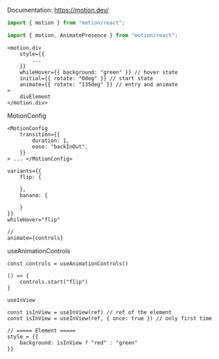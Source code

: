 Documentation: https://motion.dev/

``` ts
import { motion } from "motion/react";

import { motion, AnimatePresence } from "motion/react";
```

``` tsx
<motion.div
	style={{
		...
	}}
	whileHover={{ background: "green" }} // hover state
	initial={{ rotate: "0deg" }} // start state
	animate={{ rotate: "135deg" }} // entry and animate
>
	divElement
</motion.div>
```

MotionConfig
``` tsx
<MotionConfig
	transition={{
		duration: 1,
		ease: "backInOut",
	}}
> ... </MotionConfig>
```

``` tsx
variants={{
	flip: {
	
	},
	banana: {
	
	}
}}
whileHover="flip"

//
animate={controls}

```

useAnimationControls
``` tsx
const controls = useAnimationControls()

() => {
	controls.start("flip")
}
```

`useInView`
``` tsx
const isInView = useInView(ref) // ref of the element
const isInView = useInView(ref, { once: true }) // only first time

// ===== Element =====
style = {{
	background: isInView ? "red" : "green"
}}
```

